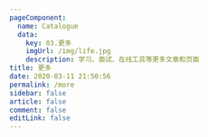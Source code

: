 ```yaml
---
pageComponent: 
  name: Catalogue
  data: 
    key: 03.更多
    imgUrl: /img/life.jpg
    description: 学习、面试、在线工具等更多文章和页面
title: 更多
date: 2020-03-11 21:50:56
permalink: /more
sidebar: false
article: false
comment: false
editLink: false
---
```

